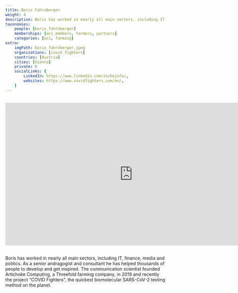 ```yaml
---
title: Boris Fahrnberger
weight: 4
description: Boris has worked in nearly all main sectors, including IT, finance, media and politics.
taxonomies:
    people: [boris_fahrnberger]
    memberships: [aci_members, farmers, partners]
    categories: [aci, farming]
extra:
    imgPath: boris_fahrnberger.jpeg
    organizations: [covid_fighters]
    countries: [Austria]
    cities: [Vienna]
    private: 0
    socialLinks: {
        LinkedIn: https://www.linkedin.com/in/bojofa/,
        websites: https://www.covidfighters.com/en/,
    }
---
```


<BR>
<div class="aspect-w-16 aspect-h-9">
<iframe src="https://player.vimeo.com/video/412336565" width="800" height="450" frameborder="0" allow="autoplay; fullscreen" allowfullscreen></iframe>
</div>
<BR>

Boris has worked in nearly all main sectors, including IT, finance, media and politics. As a senior andragogist and consultant he has helped thousands of people to develop and get inspired. The communication scientist founded Artichoke Computing, a Threefold farming company, in 2019 and recently the project “COVID Fighters”, the quickest biomolecular SARS-CoV-2 testing method on the planet.
